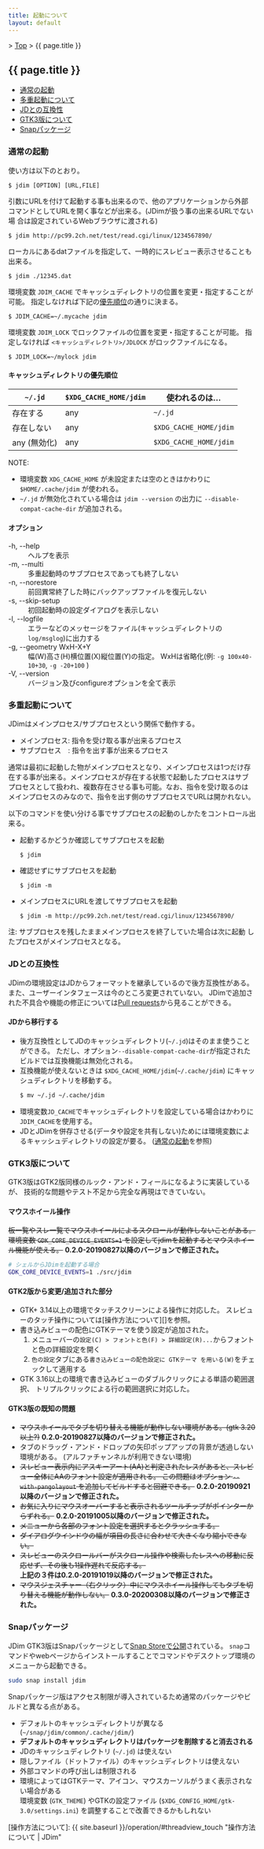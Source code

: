 ```yaml
---
title: 起動について
layout: default
---
```


&gt; [Top](../) &gt; {{ page.title }}

## {{ page.title }}

- [通常の起動](#run)
- [多重起動について](#multiple)
- [JDとの互換性](#compatibility)
- [GTK3版について](#gtk3)
- [Snapパッケージ](#snap)


<a name="run"></a>
### 通常の起動
使い方は以下のとおり。
```
$ jdim [OPTION] [URL,FILE]
```

引数にURLを付けて起動する事も出来るので、他のアプリケーションから外部
コマンドとしてURLを開く事などが出来る。(JDimが扱う事の出来るURLでない場
合は設定されているWebブラウザに渡される)
```
$ jdim http://pc99.2ch.net/test/read.cgi/linux/1234567890/
```

ローカルにあるdatファイルを指定して、一時的にスレビュー表示させることも出来る。
```
$ jdim ./12345.dat
```

環境変数 `JDIM_CACHE` でキャッシュディレクトリの位置を変更・指定することが可能。
指定しなければ下記の[優先順位](#cachepriority)の通りに決まる。
```
$ JDIM_CACHE=~/.mycache jdim
```

環境変数 `JDIM_LOCK` でロックファイルの位置を変更・指定することが可能。
指定しなければ `<キャッシュディレクトリ>/JDLOCK` がロックファイルになる。
```
$ JDIM_LOCK=~/mylock jdim
```

<a name="cachepriority"></a>
#### キャッシュディレクトリの優先順位

| `~/.jd` | `$XDG_CACHE_HOME/jdim` | 使われるのは… |
| --- | --- | --- |
| 存在する | any | `~/.jd` |
| 存在しない | any | `$XDG_CACHE_HOME/jdim` |
| any (無効化) | any | `$XDG_CACHE_HOME/jdim` |

NOTE:

- 環境変数 `XDG_CACHE_HOME` が未設定または空のときはかわりに `$HOME/.cache/jdim` が使われる。
- `~/.jd` が無効化されている場合は `jdim --version` の出力に `--disable-compat-cache-dir` が追加される。

#### オプション
<dl>
  <dt>-h, --help</dt><dd>ヘルプを表示</dd>
  <dt>-m, --multi</dt><dd>多重起動時のサブプロセスであっても終了しない</dd>
  <dt>-n, --norestore</dt><dd>前回異常終了した時にバックアップファイルを復元しない</dd>
  <dt>-s, --skip-setup</dt><dd>初回起動時の設定ダイアログを表示しない</dd>
  <dt>-l, --logfile</dt>
  <dd>エラーなどのメッセージをファイル(キャッシュディレクトリの<code>log/msglog</code>)に出力する</dd>
  <dt>-g, --geometry WxH-X+Y</dt>
  <dd>幅(W)高さ(H)横位置(X)縦位置(Y)の指定。
  WxHは省略化(例: <code>-g 100x40-10+30</code>, <code>-g -20+100</code> )</dd>
  <dt>-V, --version</dt><dd>バージョン及びconfigureオプションを全て表示</dd>
</dl>


<a name="multiple"></a>
### 多重起動について
JDimはメインプロセス/サブプロセスという関係で動作する。

- メインプロセス: 指令を受け取る事が出来るプロセス
- サブプロセス　: 指令を出す事が出来るプロセス

通常は最初に起動した物がメインプロセスとなり、メインプロセスは1つだけ存
在する事が出来る。メインプロセスが存在する状態で起動したプロセスはサブ
プロセスとして扱われ、複数存在させる事も可能。なお、指令を受け取るのは
メインプロセスのみなので、指令を出す側のサブプロセスでURLは開かれない。

以下のコマンドを使い分ける事でサブプロセスの起動のしかたをコントロール出来る。

- 起動するかどうか確認してサブプロセスを起動
  ```
  $ jdim
  ```
- 確認せずにサブプロセスを起動
  ```
  $ jdim -m
  ```
- メインプロセスにURLを渡してサブプロセスを起動
  ```
  $ jdim -m http://pc99.2ch.net/test/read.cgi/linux/1234567890/
  ```

注: サブプロセスを残したままメインプロセスを終了していた場合は次に起動
したプロセスがメインプロセスとなる。


<a name="compatibility"></a>
### JDとの互換性
JDimの環境設定はJDからフォーマットを継承しているので後方互換性がある。
また、ユーザーインタフェースは今のところ変更されていない。
JDimで追加された不具合や機能の修正については[Pull requests][pr-merged]から見ることができる。

#### JDから移行する
* 後方互換性としてJDのキャッシュディレクトリ(`~/.jd`)はそのまま使うことができる。
  ただし、オプション`--disable-compat-cache-dir`が指定されたビルドでは互換機能は無効化される。
* 互換機能が使えないときは `$XDG_CACHE_HOME/jdim`(`~/.cache/jdim`) にキャッシュディレクトリを移動する。
  ```bash
  $ mv ~/.jd ~/.cache/jdim
  ```
* 環境変数`JD_CACHE`でキャッシュディレクトリを設定している場合はかわりに`JDIM_CACHE`を使用する。
* JDとJDimを併存させる(データや設定を共有しない)ためには環境変数によるキャッシュディレクトリの設定が要る。
  ([通常の起動](#run)を参照)


<a name="gtk3"></a>
### GTK3版について
GTK3版はGTK2版同様のルック・アンド・フィールになるように実装しているが、
技術的な問題やテスト不足から完全な再現はできていない。

#### マウスホイール操作
~~板一覧やスレ一覧でマウスホイールによるスクロールが動作しないことがある。
環境変数 `GDK_CORE_DEVICE_EVENTS=1` を設定してjdimを起動するとマウスホイール機能が使える。~~
**0.2.0-20190827以降のバージョンで修正された。**
```sh
# シェルからJDimを起動する場合
GDK_CORE_DEVICE_EVENTS=1 ./src/jdim
```

#### GTK2版から変更/追加された部分
* GTK+ 3.14以上の環境でタッチスクリーンによる操作に対応した。
  スレビューのタッチ操作については[操作方法について][]を参照。
* 書き込みビューの配色にGTKテーマを使う設定が追加された。
  1. メニューバーの`設定(C) > フォントと色(F) > 詳細設定(R)...`からフォントと色の詳細設定を開く
  2. `色の設定`タブにある`書き込みビューの配色設定に GTKテーマ を用いる(W)`をチェックして適用する
* GTK 3.16以上の環境で書き込みビューのダブルクリックによる単語の範囲選択、
  トリプルクリックによる行の範囲選択に対応した。

#### GTK3版の既知の問題
* ~~マウスホイールでタブを切り替える機能が動作しない環境がある。(gtk 3.20以上?)~~
  **0.2.0-20190827以降のバージョンで修正された。**
* タブのドラッグ・アンド・ドロップの矢印ポップアップの背景が透過しない環境がある。
  (アルファチャンネルが利用できない環境)
* ~~スレビュー表示内にアスキーアート(AA)と判定されたレスがあると、スレビュー全体にAAのフォント設定が適用される。
  この問題はオプション `--with-pangolayout` を追加してビルドすると回避できる。~~
  **0.2.0-20190921以降のバージョンで修正された。**
* ~~お気に入りにマウスオーバーすると表示されるツールチップがポインターからずれる。~~
  **0.2.0-20191005以降のバージョンで修正された。**
* ~~メニューから各部のフォント設定を選択するとクラッシュする。~~
* ~~ダイアログウインドウの幅が項目の長さに合わせて大きくなり縮小できない。~~
* ~~スレビューのスクロールバーがスクロール操作や検索したレスへの移動に反応せず、その後も1操作遅れて反応する。~~<br>
  **上記の３件は0.2.0-20191019以降のバージョンで修正された。**
* ~~マウスジェスチャー（右クリック）中にマウスホイール操作してもタブを切り替える機能が動作しない。~~
  **0.3.0-20200308以降のバージョンで修正された。**


<a name="snap"></a>
### Snapパッケージ
JDim GTK3版はSnapパッケージとして[Snap Storeで公開][snapcraft]されている。
`snap`コマンドやwebページからインストールすることでコマンドやデスクトップ環境のメニューから起動できる。

```sh
sudo snap install jdim
```

Snapパッケージ版はアクセス制限が導入されているため通常のパッケージやビルドと異なる点がある。

- デフォルトのキャッシュディレクトリが異なる (`~/snap/jdim/common/.cache/jdim/`)
- **デフォルトのキャッシュディレクトリはパッケージを削除すると消去される**
- JDのキャッシュディレクトリ (`~/.jd`) は使えない
- 隠しファイル（ドットファイル）のキャッシュディレクトリは使えない
- 外部コマンドの呼び出しは制限される
- 環境によってはGTKテーマ、アイコン、マウスカーソルがうまく表示されない場合がある<br>
  環境変数 (`GTK_THEME`) やGTKの設定ファイル (`$XDG_CONFIG_HOME/gtk-3.0/settings.ini`)
  を調整することで改善できるかもしれない


[pr-merged]: https://github.com/JDimproved/JDim/pulls?q=is%3Apr+is%3Amerged
[snapcraft]: https://snapcraft.io/jdim

[操作方法について]: {{ site.baseurl }}/operation/#threadview_touch "操作方法について \| JDim"
